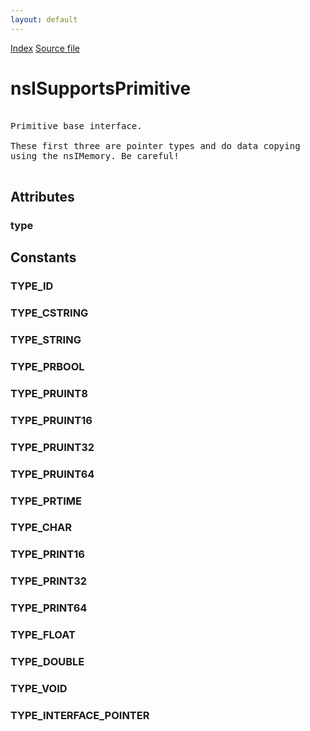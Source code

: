 ```yaml
---
layout: default
---
```

<div id='links'><a href="../index.html">Index</a>
<a href="http://dxr.mozilla.org/mozilla-central/source/xpcom/ds/nsISupportsPrimitives.idl">Source file</a>
</div>

# nsISupportsPrimitive #
<pre>  
Primitive base interface.  
  
These first three are pointer types and do data copying  
using the nsIMemory. Be careful!  
  
</pre>
## Attributes ##

### type ###

## Constants ##

### TYPE_ID ###

### TYPE_CSTRING ###

### TYPE_STRING ###

### TYPE_PRBOOL ###

### TYPE_PRUINT8 ###

### TYPE_PRUINT16 ###

### TYPE_PRUINT32 ###

### TYPE_PRUINT64 ###

### TYPE_PRTIME ###

### TYPE_CHAR ###

### TYPE_PRINT16 ###

### TYPE_PRINT32 ###

### TYPE_PRINT64 ###

### TYPE_FLOAT ###

### TYPE_DOUBLE ###

### TYPE_VOID ###

### TYPE_INTERFACE_POINTER ###
